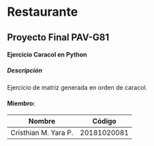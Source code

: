 # Restaurante
## Proyecto Final PAV-G81

#### Ejercicio Caracol en Python
##### Descripción

Ejercicio de matriz generada en orden de caracol.

#### Miembro:
Nombre  | Código
------------- | -------------
Cristhian M. Yara P.  | 20181020081


